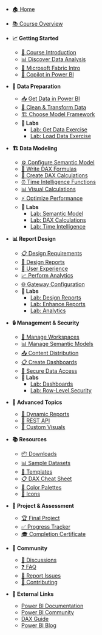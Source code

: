 <!-- docs/_sidebar.md -->

* [🏠 Home](/)

* [📚 Course Overview](#course-overview)

* **📈 Getting Started**
  * [🎯 Course Introduction](lessons/01-getting-started/)
  * [📊 Discover Data Analysis](lessons/01-getting-started/01-discover-data-analysis.md)
  * [🔧 Microsoft Fabric Intro](lessons/01-getting-started/02-microsoft-fabric.md)
  * [🤖 Copilot in Power BI](lessons/01-getting-started/03-copilot-powerbi.md)

* **🔧 Data Preparation**
  * [📥 Get Data in Power BI](lessons/02-data-preparation/01-get-data.md)
  * [🧹 Clean & Transform Data](lessons/02-data-preparation/02-clean-transform-load.md)
  * [🏗️ Choose Model Framework](lessons/02-data-preparation/03-model-framework.md)
  * **🧪 Labs**
    * [Lab: Get Data Exercise](lessons/02-data-preparation/labs/lab-get-data.md)
    * [Lab: Load Data Exercise](lessons/02-data-preparation/labs/lab-load-data.md)

* **🏗️ Data Modeling**
  * [⚙️ Configure Semantic Model](lessons/03-data-modeling/01-semantic-model.md)
  * [📝 Write DAX Formulas](lessons/03-data-modeling/02-dax-formulas.md)
  * [🧮 Create DAX Calculations](lessons/03-data-modeling/03-dax-calculations.md)
  * [⏰ Time Intelligence Functions](lessons/03-data-modeling/04-time-intelligence.md)
  * [📊 Visual Calculations](lessons/03-data-modeling/05-visual-calculations.md)
  * [⚡ Optimize Performance](lessons/03-data-modeling/06-optimize-performance.md)
  * **🧪 Labs**
    * [Lab: Semantic Model](lessons/03-data-modeling/labs/lab-semantic-model.md)
    * [Lab: DAX Calculations](lessons/03-data-modeling/labs/lab-dax-calculations.md)
    * [Lab: Time Intelligence](lessons/03-data-modeling/labs/lab-time-intelligence.md)

* **📊 Report Design**
  * [📋 Design Requirements](lessons/04-report-design/01-design-requirements.md)
  * [🎨 Design Reports](lessons/04-report-design/02-design-reports.md)
  * [👤 User Experience](lessons/04-report-design/03-user-experience.md)
  * [📈 Perform Analytics](lessons/04-report-design/04-analytics.md)
  * [🌐 Gateway Configuration](lessons/04-report-design/05-gateway.md)
  * **🧪 Labs**
    * [Lab: Design Reports](lessons/04-report-design/labs/lab-design-reports.md)
    * [Lab: Enhance Reports](lessons/04-report-design/labs/lab-enhance-reports.md)
    * [Lab: Analytics](lessons/04-report-design/labs/lab-analytics.md)

* **🔒 Management & Security**
  * [🏢 Manage Workspaces](lessons/05-management-security/01-workspaces.md)
  * [📊 Manage Semantic Models](lessons/05-management-security/02-semantic-models.md)
  * [📤 Content Distribution](lessons/05-management-security/03-distribution.md)
  * [📋 Create Dashboards](lessons/05-management-security/04-dashboards.md)
  * [🔐 Secure Data Access](lessons/05-management-security/05-data-security.md)
  * **🧪 Labs**
    * [Lab: Dashboards](lessons/05-management-security/labs/lab-dashboards.md)
    * [Lab: Row-Level Security](lessons/05-management-security/labs/lab-row-level-security.md)

* **🚀 Advanced Topics**
  * [🔄 Dynamic Reports](lessons/06-advanced/01-dynamic-reports.md)
  * [🔌 REST API](lessons/06-advanced/02-rest-api.md)
  * [🎨 Custom Visuals](lessons/06-advanced/03-custom-visuals.md)

* **📚 Resources**
  * [📦 Downloads](resources/)
  * [📊 Sample Datasets](resources/datasets/)
  * [🎨 Templates](resources/templates/)
  * [📋 DAX Cheat Sheet](resources/dax-cheatsheet.md)
  * [🎨 Color Palettes](resources/color-palettes/)
  * [📱 Icons](resources/icons/)

* **🎯 Project & Assessment**
  * [🏆 Final Project](lessons/final-project/)
  * [✅ Progress Tracker](progress-tracker.md)
  * [🎓 Completion Certificate](certificate.md)

* **🤝 Community**
  * [💬 Discussions](https://github.com/yourusername/power-bi-learning-course/discussions)
  * [❓ FAQ](faq.md)
  * [🐛 Report Issues](https://github.com/yourusername/power-bi-learning-course/issues)
  * [🤝 Contributing](CONTRIBUTING.md)

* **🔗 External Links**
  * [Power BI Documentation](https://docs.microsoft.com/en-us/power-bi/)
  * [Power BI Community](https://community.powerbi.com/)
  * [DAX Guide](https://dax.guide/)
  * [Power BI Blog](https://powerbi.microsoft.com/en-us/blog/)
